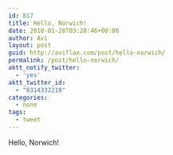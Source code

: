 ```yaml
---
id: 817
title: Hello, Norwich!
date: 2010-01-28T03:28:46+00:00
author: Avi
layout: post
guid: http://aviflax.com/post/hello-norwich/
permalink: /post/hello-norwich/
aktt_notify_twitter:
  - 'yes'
aktt_twitter_id:
  - "8314332218"
categories:
  - none
tags:
  - tweet
---
```

Hello, Norwich!